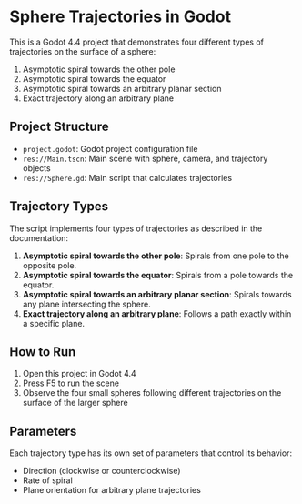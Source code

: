 # Sphere Trajectories in Godot

This is a Godot 4.4 project that demonstrates four different types of trajectories on the surface of a sphere:

1. Asymptotic spiral towards the other pole
2. Asymptotic spiral towards the equator
3. Asymptotic spiral towards an arbitrary planar section
4. Exact trajectory along an arbitrary plane

## Project Structure

- `project.godot`: Godot project configuration file
- `res://Main.tscn`: Main scene with sphere, camera, and trajectory objects
- `res://Sphere.gd`: Main script that calculates trajectories

## Trajectory Types

The script implements four types of trajectories as described in the documentation:

1. **Asymptotic spiral towards the other pole**: Spirals from one pole to the opposite pole.
2. **Asymptotic spiral towards the equator**: Spirals from a pole towards the equator.
3. **Asymptotic spiral towards an arbitrary planar section**: Spirals towards any plane intersecting the sphere.
4. **Exact trajectory along an arbitrary plane**: Follows a path exactly within a specific plane.

## How to Run

1. Open this project in Godot 4.4
2. Press F5 to run the scene
3. Observe the four small spheres following different trajectories on the surface of the larger sphere

## Parameters

Each trajectory type has its own set of parameters that control its behavior:
- Direction (clockwise or counterclockwise)
- Rate of spiral
- Plane orientation for arbitrary plane trajectories